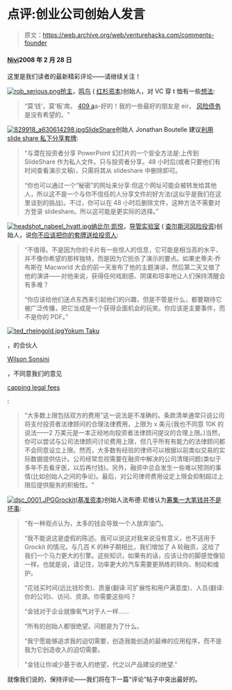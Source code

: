 # 点评:创业公司创始人发言

> 原文：<https://web.archive.org/web/venturehacks.com/comments-founder>

#### [Nivi](/web/20220928232119/https://venturehacks.com/about)2008 年 2 月 28 日

这里是我们读者的最新精彩评论——请继续关注！

[![rob_serious.png](img/9ba2625fcc75edd6edb918358d7c94fb.png)](https://web.archive.org/web/20220928232119/http://www.roblord.org/)[抢主](https://web.archive.org/web/20220928232119/http://www.roblord.org/)，[鸣鸟](https://web.archive.org/web/20220928232119/http://www.songbirdnest.com/) ( [红杉资本](https://web.archive.org/web/20220928232119/http://www.sequoiacap.com/))创始人，对 VC 穿 t 恤有一些[想法](https://web.archive.org/web/20220928232119/http://www.roblord.org/?p=16):

> “莫‘钱’，莫‘板’席。
> [409 a](https://web.archive.org/web/20220928232119/http://www.feld.com/blog/archives/2005/12/409a_government.html)a-好的！我的一些最好的朋友是 eir。
> [风险债务](https://web.archive.org/web/20220928232119/http://www.google.com/search?hl=en&lr=&q=venture%20debt)是没有希望的。"

[![829918_a630614298.jpg](img/5c8b009c34c7369b3199a3e49f874a3c.png)](https://web.archive.org/web/20220928232119/http://www.jonathanboutelle.com/)[](https://web.archive.org/web/20220928232119/http://www.jonathanboutelle.com/)[SlideShare](https://web.archive.org/web/20220928232119/http://www.slideshare.net/)创始人 Jonathan Boutelle 建议[利用 slide share 私下分享套牌](/web/20220928232119/https://venturehacks.com/articles/sending-decks#comment-2246):

> “与潜在投资者分享 PowerPoint 幻灯片的一个安全方法是:上传到 SlideShare 作为私人文件。只与投资者分享。48 小时后(或者只要他们有时间查看演示文稿)，只需将其从 slideshare 中删除即可。
> 
> “你也可以通过一个“秘密”的网址来分享:但这个网址可能会被转发给其他人，所以这不是一个与你不信任的人分享文件的好方法(这似乎是我们在这里谈到的挑战)。不过，你可以在 48 小时后删除文件，这种方法不需要对方登录 slideshare。所以这可能是更实际的选择。”

[![headshot_nabeel_hyatt.jpg](img/497b7ef4ca53b3ed43a24aac6c142727.png)](https://web.archive.org/web/20220928232119/http://nabeel.typepad.com/)[纳比尔·凯悦](https://web.archive.org/web/20220928232119/http://nabeel.typepad.com/)，[导管实验室](https://web.archive.org/web/20220928232119/http://www.conduitlabs.com/) ( [查尔斯河风险投资](https://web.archive.org/web/20220928232119/http://www.crv.com/))创始人，说[你不应该把你的套牌送给投资人](/web/20220928232119/https://venturehacks.com/articles/sending-decks#comment-1904):

> “不值得。不是因为你的卡片有一些惊人的信息，它可能是相当高的水平，并不像你希望的那样独特，而是因为它扼杀了演示的要点。如果史蒂夫·乔布斯在 Macworld 大会的前一天发布了他的主题演讲，然后第二天又做了他的演讲——对他来说，获得任何戏剧感、阴谋和坦率地让人们保持清醒会有多难？
> 
> “你应该给他们送点东西来引起他们的兴趣，但是不管是什么，都要期待它被广泛传播，把它当成是一个获得会面机会的玩笑。你应该是主要事件，而不是你的 PDF。”

[![ted_rheingold.jpg](img/cc97a9f7215aa76fab68de522f6e85b0.png)](https://web.archive.org/web/20220928232119/http://www.spideysenses.com/)[Yokum Taku](https://web.archive.org/web/20220928232119/http://www.startupcompanylawyer.com/)

，的合伙人

[Wilson Sonsini](https://web.archive.org/web/20220928232119/http://www.wsgr.com/)

，不同意我们的意见

[capping legal fees](/web/20220928232119/https://venturehacks.com/articles/investors-legal-fee#comment-1790)

:

> “大多数上限包括双方的费用”这一说法是不准确的。条款清单通常只说公司将支付投资者法律顾问的合理法律费用，上限为 x 美元(我也不同意 10K 的说法——2 万美元是一本正经地向投资者法律顾问提议的合理上限。)当然，你可以尝试与公司法律顾问讨论费用上限，但几乎所有有能力的法律顾问都不会同意设立上限。然而，大多数有经验的律师可以根据以前类似交易的实际数据提供估计。公司经常忽视需要在融资中解决的公司清理问题(类似于多年不去看牙医，以后再付钱)。另外，融资中总会发生一些难以预测的事情(比如创始人之间的争论)。最后，对公司律师费用设定上限会抑制超过上限后提供服务的积极性。"

[![dsc_0001.JPG](img/0696ff73ce81de4336dce7bb8c1263a6.png)](https://web.archive.org/web/20220928232119/http://www.linkedin.com/pub/0/85B/094)[](https://web.archive.org/web/20220928232119/http://www.linkedin.com/pub/0/85B/094)[Grockit](https://web.archive.org/web/20220928232119/http://www.grockit.com/)([基准资本](https://web.archive.org/web/20220928232119/http://www.benchmark.com/))创始人法布德·尼维认为[筹集一大笔钱并不是坏事](/web/20220928232119/https://venturehacks.com/articles/grockit#comment-1500):

> “有一种观点认为，太多的钱会导致一个人放弃油门。
> 
> “我不能说这是虚假的陈述。我可以说这对我来说没有意义，也不适用于 Grockit 的情况。与几百 K 的种子期相比，我们增加了 A 轮融资，这给了我们一个马力更大的引擎。这些知识，如果有的话，应该让你的脚感觉像铅一样。也就是说，请记住，功率更大的汽车需要更熟练的转向、制动和维护。
> 
> “花钱买时间(远比钱珍贵)、质量(翻译:可扩展性和用户满意度)、人员(翻译:你的公司)、访问、资源。你需要这些吗？
> 
> “金钱对于企业就像氧气对于人一样……
> 
> “所有的创始人都很绝望。问题是为了什么。
> 
> “我宁愿能够追求我的迫切需要，创造我能创造的最棒的应用程序，而不是我为它创造收入的迫切需要。
> 
> "金钱让你减少基于收入的绝望，代之以产品建设的绝望."

就像我们说的，保持评论——我们将在下一篇“评论”帖子中突出最好的。